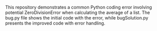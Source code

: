 This repository demonstrates a common Python coding error involving potential ZeroDivisionError when calculating the average of a list. The bug.py file shows the initial code with the error, while bugSolution.py presents the improved code with error handling.